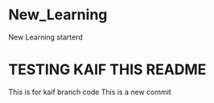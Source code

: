 # New_Learning
New Learning starterd
# TESTING KAIF THIS README
This is for kaif branch code
This is a new commit
